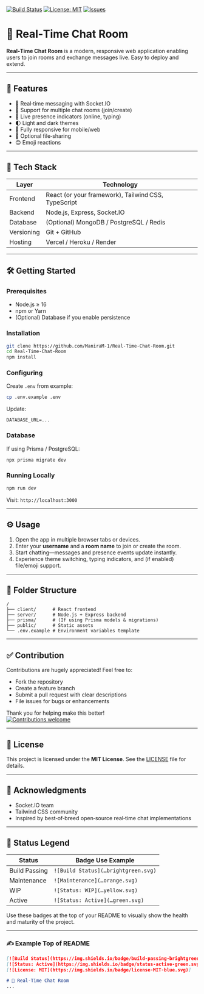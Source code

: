 [![Build Status](https://img.shields.io/badge/build-passing-brightgreen.svg)]()
[![License: MIT](https://img.shields.io/badge/license-MIT-blue.svg)]()
[![Issues](https://img.shields.io/badge/issues-open%20for%20contribution-yellow.svg)]()

# 🎉 Real‑Time Chat Room

**Real‑Time Chat Room** is a modern, responsive web application enabling users to join rooms and exchange messages live. Easy to deploy and extend.

---

## 🚀 Features

- 💬 Real‑time messaging with Socket.IO
- 🚪 Support for multiple chat rooms (join/create)
- 👥 Live presence indicators (online, typing)
- 🌓 Light and dark themes
- 📱 Fully responsive for mobile/web
- 📎 Optional file‑sharing
- 😊 Emoji reactions

---

## 🧰 Tech Stack

| Layer        | Technology              |
|--------------|--------------------------|
| Frontend     | React (or your framework), Tailwind CSS, TypeScript |
| Backend      | Node.js, Express, Socket.IO |
| Database     | (Optional) MongoDB / PostgreSQL / Redis |
| Versioning   | Git + GitHub             |
| Hosting      | Vercel / Heroku / Render |

---

## 🛠️ Getting Started

### Prerequisites

- Node.js ≥ 16
- npm or Yarn
- (Optional) Database if you enable persistence

### Installation

```bash
git clone https://github.com/ManiraM-1/Real‑Time‑Chat‑Room.git
cd Real‑Time‑Chat‑Room
npm install
```

### Configuring

Create `.env` from example:

```bash
cp .env.example .env
```

Update:

```env
DATABASE_URL=...
```

### Database

If using Prisma / PostgreSQL:

```bash
npx prisma migrate dev
```

### Running Locally

```bash
npm run dev
```

Visit: `http://localhost:3000`

---

## ⚙️ Usage

1. Open the app in multiple browser tabs or devices.
2. Enter your **username** and a **room name** to join or create the room.
3. Start chatting—messages and presence events update instantly.
4. Experience theme switching, typing indicators, and (if enabled) file/emoji support.

---

## 🧩 Folder Structure

```
/
├── client/      # React frontend
├── server/      # Node.js + Express backend
├── prisma/      # (If using Prisma models & migrations)
├── public/      # Static assets
└── .env.example # Environment variables template
```

---

## ✅ Contribution

Contributions are hugely appreciated! Feel free to:

- Fork the repository
- Create a feature branch
- Submit a pull request with clear descriptions
- File issues for bugs or enhancements

Thank you for helping make this better!  
[![Contributions welcome](https://img.shields.io/badge/contributions-welcome-brightgreen.svg)]()

---

## 📝 License

This project is licensed under the **MIT License**. See the [LICENSE](LICENSE) file for details.

---

## 🌟 Acknowledgments

- Socket.IO team
- Tailwind CSS community  
- Inspired by best‑of‑breed open‑source real‑time chat implementations

---

## 📌 Status Legend

| Status        | Badge Use Example                                |
|---------------|--------------------------------------------------|
| Build Passing | `![Build Status](…brightgreen.svg)`              |
| Maintenance   | `![Maintenance](…orange.svg)`                    |
| WIP           | `![Status: WIP](…yellow.svg)`                    |
| Active        | `![Status: Active](…green.svg)`                  |

Use these badges at the top of your README to visually show the health and maturity of the project.

---

### ✍️ Example Top of README

```markdown
[![Build Status](https://img.shields.io/badge/build-passing-brightgreen.svg)]
[![Status: Active](https://img.shields.io/badge/status-active-green.svg)]
[![License: MIT](https://img.shields.io/badge/license-MIT-blue.svg)]

# 🎉 Real‑Time Chat Room
...  
```
